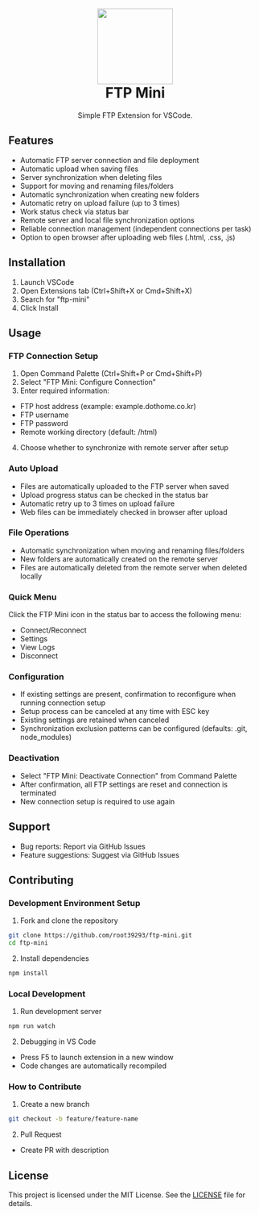<h1 align="center">
	<img src="https://github.com/user-attachments/assets/fe407108-3a8d-411f-aa82-7ea6c39ae2b7" width="150px"><br>
    FTP Mini
</h1>
<p align="center">
	Simple FTP Extension for VSCode.
</p>

<h2 align="left">Features</h2>

- Automatic FTP server connection and file deployment
- Automatic upload when saving files
- Server synchronization when deleting files
- Support for moving and renaming files/folders
- Automatic synchronization when creating new folders
- Automatic retry on upload failure (up to 3 times)
- Work status check via status bar
- Remote server and local file synchronization options
- Reliable connection management (independent connections per task)
- Option to open browser after uploading web files (.html, .css, .js)

<h2 align="left">Installation</h2>

1. Launch VSCode
2. Open Extensions tab (Ctrl+Shift+X or Cmd+Shift+X)
3. Search for "ftp-mini"
4. Click Install

<h2 align="left">Usage</h2>

<h3 align="left">FTP Connection Setup</h3>

1. Open Command Palette (Ctrl+Shift+P or Cmd+Shift+P)
2. Select "FTP Mini: Configure Connection"
3. Enter required information:
  - FTP host address (example: example.dothome.co.kr)
  - FTP username
  - FTP password
  - Remote working directory (default: /html)
4. Choose whether to synchronize with remote server after setup

<h3 align="left">Auto Upload</h3>

- Files are automatically uploaded to the FTP server when saved
- Upload progress status can be checked in the status bar
- Automatic retry up to 3 times on upload failure
- Web files can be immediately checked in browser after upload

<h3 align="left">File Operations</h3>

- Automatic synchronization when moving and renaming files/folders
- New folders are automatically created on the remote server
- Files are automatically deleted from the remote server when deleted locally

<h3 align="left">Quick Menu</h3>

Click the FTP Mini icon in the status bar to access the following menu:
- Connect/Reconnect
- Settings
- View Logs
- Disconnect

<h3 align="left">Configuration</h3>

- If existing settings are present, confirmation to reconfigure when running connection setup
- Setup process can be canceled at any time with ESC key
- Existing settings are retained when canceled
- Synchronization exclusion patterns can be configured (defaults: .git, node_modules)

<h3 align="left">Deactivation</h3>

- Select "FTP Mini: Deactivate Connection" from Command Palette
- After confirmation, all FTP settings are reset and connection is terminated
- New connection setup is required to use again

<h2 align="left">Support</h2>

- Bug reports: Report via GitHub Issues
- Feature suggestions: Suggest via GitHub Issues

<h2 align="left">Contributing</h2>

<h3 align="left">Development Environment Setup</h3>

1. Fork and clone the repository
```bash
git clone https://github.com/root39293/ftp-mini.git
cd ftp-mini
```
2. Install dependencies
```bash
npm install
```

<h3 align="left">Local Development</h3>

1. Run development server
```bash
npm run watch
```
2. Debugging in VS Code
- Press F5 to launch extension in a new window
- Code changes are automatically recompiled

<h3 align="left">How to Contribute</h3>

1. Create a new branch
```bash
git checkout -b feature/feature-name
```
2. Pull Request
- Create PR with description

<h2 align="left">License</h2>

This project is licensed under the MIT License. See the [LICENSE](LICENSE) file for details.
